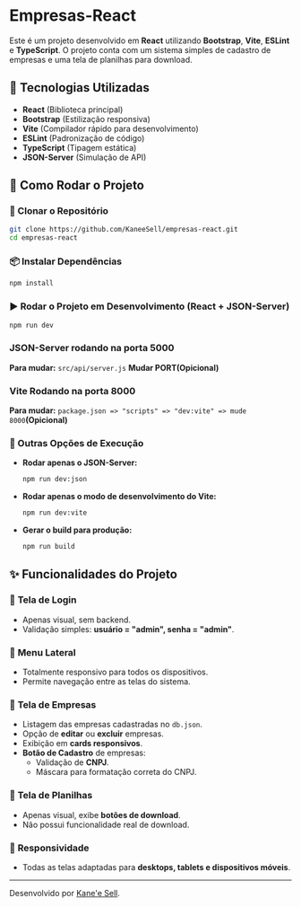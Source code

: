 # Empresas-React

Este é um projeto desenvolvido em **React** utilizando **Bootstrap**, **Vite**, **ESLint** e **TypeScript**. O projeto conta com um sistema simples de cadastro de empresas e uma tela de planilhas para download.

## 🚀 Tecnologias Utilizadas

- **React** (Biblioteca principal)
- **Bootstrap** (Estilização responsiva)
- **Vite** (Compilador rápido para desenvolvimento)
- **ESLint** (Padronização de código)
- **TypeScript** (Tipagem estática)
- **JSON-Server** (Simulação de API)

## 📌 Como Rodar o Projeto

### 📂 Clonar o Repositório

```sh
git clone https://github.com/KaneeSell/empresas-react.git
cd empresas-react
```

### 📦 Instalar Dependências

```sh
npm install
```

### ▶️ Rodar o Projeto em Desenvolvimento (React + JSON-Server)

```sh
npm run dev
```
### JSON-Server rodando na porta 5000
**Para mudar:** `src/api/server.js` **Mudar PORT(Opicional)**

### Vite Rodando na porta 8000
**Para mudar:** `package.json => "scripts" => "dev:vite" => mude 8000`**(Opicional)**

### 🔧 Outras Opções de Execução

- **Rodar apenas o JSON-Server:**
  ```sh
  npm run dev:json
  ```
- **Rodar apenas o modo de desenvolvimento do Vite:**
  ```sh
  npm run dev:vite
  ```
- **Gerar o build para produção:**
  ```sh
  npm run build
  ```

## ✨ Funcionalidades do Projeto

### 🔑 **Tela de Login**

- Apenas visual, sem backend.
- Validação simples: **usuário = "admin", senha = "admin"**.

### 📌 **Menu Lateral**

- Totalmente responsivo para todos os dispositivos.
- Permite navegação entre as telas do sistema.

### 🏢 **Tela de Empresas**

- Listagem das empresas cadastradas no `db.json`.
- Opção de **editar** ou **excluir** empresas.
- Exibição em **cards responsivos**.
- **Botão de Cadastro** de empresas:
  - Validação de **CNPJ**.
  - Máscara para formatação correta do CNPJ.

### 📂 **Tela de Planilhas**

- Apenas visual, exibe **botões de download**.
- Não possui funcionalidade real de download.

### 📱 **Responsividade**

- Todas as telas adaptadas para **desktops, tablets e dispositivos móveis**.


---

Desenvolvido por [Kane'e Sell](https://github.com/KaneeSell).
